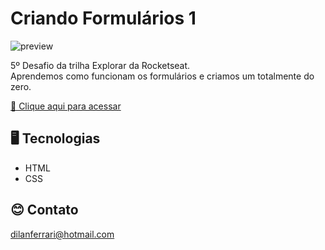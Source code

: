 # Criando Formulários 1

![preview](./images/preview.png)

5º Desafio da trilha Explorar da Rocketseat.  
Aprendemos como funcionam os formulários e criamos um totalmente do zero.

[🔗 Clique aqui para acessar](https://dilanferrari.github.io/criando-formulario-1/)

## 🖥️ Tecnologias

- HTML
- CSS

## 😊 Contato

dilanferrari@hotmail.com